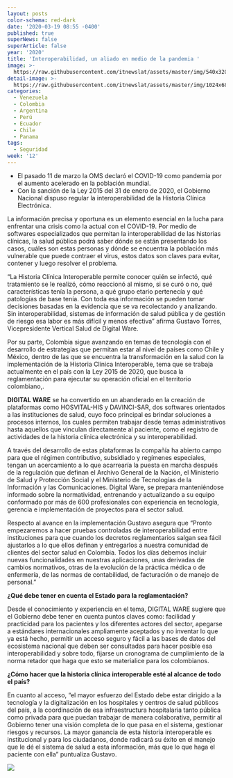 ```yaml
---
layout: posts
color-schema: red-dark
date: '2020-03-19 08:55 -0400'
published: true
superNews: false
superArticle: false
year: '2020'
title: 'Interoperabilidad, un aliado en medio de la pandemia '
image: >-
  https://raw.githubusercontent.com/itnewslat/assets/master/img/540x320/Gustavo-Torres-p.jpg
detail-image: >-
  https://raw.githubusercontent.com/itnewslat/assets/master/img/1024x680/Gustavo-Torres-g.jpg
categories:
  - Venezuela
  - Colombia
  - Argentina
  - Perú
  - Ecuador
  - Chile
  - Panama
tags:
  - Seguridad
week: '12'
---
```

- El pasado 11 de marzo la OMS declaró el COVID-19 como pandemia por el aumento acelerado en la población mundial. 
- Con la sanción de la Ley 2015 del 31 de enero de 2020, el Gobierno Nacional dispuso regular la interoperabilidad de la Historia Clínica Electrónica.
 
La información precisa y oportuna es un elemento esencial en la lucha para enfrentar una crisis como la actual con el COVID-19. Por medio de softwares especializados que permitan la interoperabilidad de las historias clínicas, la salud pública podrá saber dónde se están presentando los casos, cuáles son estas personas y dónde se encuentra la población más vulnerable que puede contraer el virus, estos datos son claves para evitar, contener y luego resolver el problema.
 
“La Historia Clínica Interoperable permite conocer quién se infectó, qué tratamiento se le realizó, cómo reaccionó al mismo, si se curó o no, qué características tenía la persona, a qué grupo etario pertenecía y qué patologías de base tenía. Con toda esa información se pueden tomar decisiones basadas en la evidencia que se va recolectando y analizando. Sin interoperabilidad, sistemas de información de salud pública y de gestión de riesgo esa labor es más difícil y menos efectiva” afirma Gustavo Torres, Vicepresidente Vertical Salud de Digital Ware.
 
Por su parte, Colombia sigue avanzando en temas de tecnología con el desarrollo de estrategias que permitan estar al nivel de países como Chile y México, dentro de las que se encuentra la transformación en la salud con la implementación de la Historia Clínica Interoperable, tema que se trabaja actualmente en el país con la Ley 2015 de 2020, que busca la reglamentación para ejecutar su operación oficial en el territorio colombiano,.

**DIGITAL WARE** se ha convertido en un abanderado en la creación de plataformas como HOSVITAL-HIS y DAVINCI-SAR, dos softwares orientados a las instituciones de salud, cuyo foco principal es brindar soluciones a procesos internos, los cuales permiten trabajar desde temas administrativos hasta aquellos que vinculan directamente al paciente, como el registro de actividades de la historia clínica electrónica y su interoperabilidad. 

A través del desarrollo de estas plataformas la compañía ha abierto campo para que el régimen contributivo, subsidiado y regímenes especiales, tengan un acercamiento a lo que acarrearía la puesta en marcha después de la regulación que definan el Archivo General de la Nación, el Ministerio de Salud y Protección Social y el Ministerio de Tecnologías de la Información y las Comunicaciones. Digital Ware, se prepara manteniéndose informado sobre la normatividad, entrenando y actualizando a su equipo conformado por más de 600 profesionales con experiencia en tecnología, gerencia e implementación de proyectos para el sector salud.

Respecto al avance en la implementación Gustavo asegura que “Pronto empezaremos a hacer pruebas controladas de interoperabilidad entre instituciones para que cuando los decretos reglamentarios salgan sea fácil ajustarlos a lo que ellos definan y entregarlos a nuestra comunidad de clientes del sector salud en Colombia. Todos los días debemos incluir nuevas funcionalidades en nuestras aplicaciones, unas derivadas de cambios normativos, otras de la evolución de la práctica médica o de enfermería, de las normas de contabilidad, de facturación o de manejo de personal.” 

**¿Qué debe tener en cuenta el Estado para la reglamentación?**

Desde el conocimiento y experiencia en el tema, DIGITAL WARE sugiere que el Gobierno debe tener en cuenta puntos claves como: facilidad y practicidad para los pacientes y los diferentes actores del sector, apegarse a estándares internacionales ampliamente aceptados y no inventar lo que ya está hecho, permitir un acceso seguro y fácil a las bases de datos del ecosistema nacional que deben ser consultadas para hacer posible esa interoperabilidad y sobre todo, fijarse un cronograma de cumplimiento de la norma retador que haga que esto se materialice para los colombianos. 

**¿Cómo hacer que la historia clínica interoperable esté al alcance de todo el país?**

En cuanto al acceso, “el mayor esfuerzo del Estado debe estar dirigido a la tecnología y la digitalización en los hospitales y centros de salud públicos del país, a la coordinación de esa infraestructura hospitalaria tanto pública como privada para que puedan trabajar de manera colaborativa, permitir al Gobierno tener una visión completa de lo que pasa en el sistema, gestionar riesgos y recursos. La mayor ganancia de esta historia interoperable es institucional y para los ciudadanos, donde radicará su éxito en el manejo que le dé el sistema de salud a esta información, más que lo que haga el paciente con ella” puntualiza Gustavo.    


<img src="https://tracker.metricool.com/c3po.jpg?hash=56f88a41e39ab42c063cc51676587a04"/>